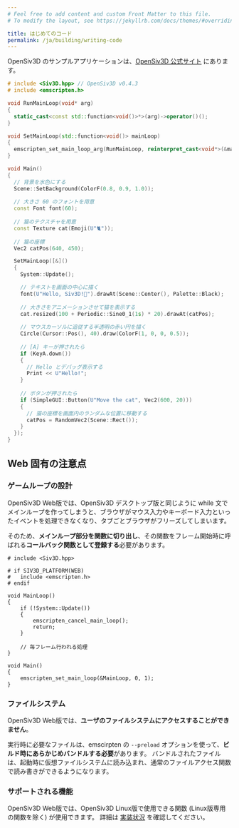 ```yaml
---
# Feel free to add content and custom Front Matter to this file.
# To modify the layout, see https://jekyllrb.com/docs/themes/#overriding-theme-defaults

title: はじめてのコード
permalink: /ja/building/writing-code
---
```


OpenSiv3D のサンプルアプリケーションは、[OpenSiv3D 公式サイト](https://siv3d.github.io/sample/game/) にあります。

```c++:Main.cpp
# include <Siv3D.hpp> // OpenSiv3D v0.4.3
# include <emscripten.h>

void RunMainLoop(void* arg)
{
  static_cast<const std::function<void()>*>(arg)->operator()();
}

void SetMainLoop(std::function<void()> mainLoop)
{
  emscripten_set_main_loop_arg(RunMainLoop, reinterpret_cast<void*>(&mainLoop), 0, 1);
}

void Main()
{
  // 背景を水色にする
  Scene::SetBackground(ColorF(0.8, 0.9, 1.0));
  
  // 大きさ 60 のフォントを用意
  const Font font(60);
  
  // 猫のテクスチャを用意
  const Texture cat(Emoji(U"🐈"));
  
  // 猫の座標
  Vec2 catPos(640, 450);

  SetMainLoop([&]()
  {
    System::Update();

    // テキストを画面の中心に描く
    font(U"Hello, Siv3D!🐣").drawAt(Scene::Center(), Palette::Black);
    
    // 大きさをアニメーションさせて猫を表示する
    cat.resized(100 + Periodic::Sine0_1(1s) * 20).drawAt(catPos);
    
    // マウスカーソルに追従する半透明の赤い円を描く
    Circle(Cursor::Pos(), 40).draw(ColorF(1, 0, 0, 0.5));
    
    // [A] キーが押されたら
    if (KeyA.down())
    {
      // Hello とデバッグ表示する
      Print << U"Hello!";
    }
    
    // ボタンが押されたら
    if (SimpleGUI::Button(U"Move the cat", Vec2(600, 20)))
    {
      // 猫の座標を画面内のランダムな位置に移動する
      catPos = RandomVec2(Scene::Rect());
    }
  });
}
```

## Web 固有の注意点

### ゲームループの設計

OpenSiv3D Web版では、OpenSiv3D デスクトップ版と同じように while 文でメインループを作ってしまうと、ブラウザがマウス入力やキーボード入力といったイベントを処理できなくなり、タブごとブラウザがフリーズしてしまいます。

そのため、**メインループ部分を関数に切り出し**、その関数をフレーム開始時に呼ばれる**コールバック関数として登録する**必要があります。

```cpp:
# include <Siv3D.hpp>

# if SIV3D_PLATFORM(WEB)
#   include <emscripten.h>
# endif

void MainLoop()
{
    if (!System::Update())
    {
        emscripten_cancel_main_loop();
        return;
    }

    // 毎フレーム行われる処理
}

void Main()
{
    emscripten_set_main_loop(&MainLoop, 0, 1);
}
```

### ファイルシステム

OpenSiv3D Web版では、**ユーザのファイルシステムにアクセスすることができません**。

実行時に必要なファイルは、emscirpten の `--preload` オプションを使って、**ビルド時にあらかじめバンドルする必要**があります。
バンドルされたファイルは、起動時に仮想ファイルシステムに読み込まれ、通常のファイルアクセス関数で読み書きができるようになります。

### サポートされる機能

OpenSiv3D Web版では、OpenSiv3D Linux版で使用できる関数 (Linux版専用の関数を除く) が使用できます。
詳細は [実装状況](/ja/status) を確認してください。
